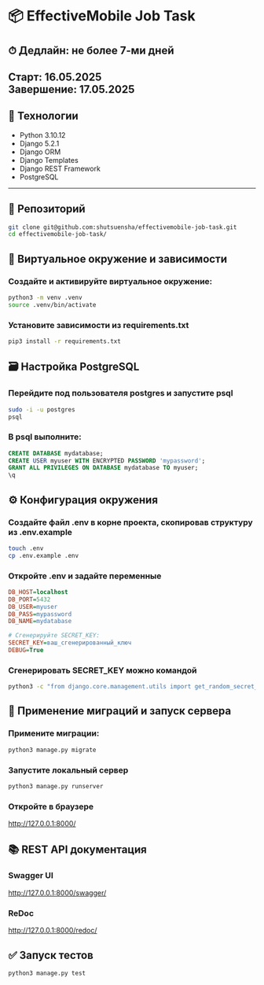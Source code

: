 # 📦 EffectiveMobile Job Task
## ⏱ Дедлайн: не более 7-ми дней  
**Старт:** 16.05.2025  
**Завершение:** 17.05.2025
---

## 🔧 Технологии
- Python 3.10.12  
- Django 5.2.1  
- Django ORM  
- Django Templates  
- Django REST Framework  
- PostgreSQL  

---
## 🔗 Репозиторий
```bash
git clone git@github.com:shutsuensha/effectivemobile-job-task.git
cd effectivemobile-job-task/
```

## 🐍 Виртуальное окружение и зависимости
### Создайте и активируйте виртуальное окружение:
```bash
python3 -m venv .venv
source .venv/bin/activate
```
### Установите зависимости из requirements.txt
```bash
pip3 install -r requirements.txt
```

## 🗃 Настройка PostgreSQL
### Перейдите под пользователя postgres и запустите psql
```bash
sudo -i -u postgres
psql
```
### В psql выполните:
```sql
CREATE DATABASE mydatabase;
CREATE USER myuser WITH ENCRYPTED PASSWORD 'mypassword';
GRANT ALL PRIVILEGES ON DATABASE mydatabase TO myuser;
\q
```

## ⚙️ Конфигурация окружения
### Создайте файл .env в корне проекта, скопировав структуру из .env.example
```bash
touch .env
cp .env.example .env
```

### Откройте .env и задайте переменные
```ini
DB_HOST=localhost
DB_PORT=5432
DB_USER=myuser
DB_PASS=mypassword
DB_NAME=mydatabase

# Сгенерируйте SECRET_KEY:
SECRET_KEY=ваш_сгенерированный_ключ
DEBUG=True
```
### Сгенерировать SECRET_KEY можно командой
```bash
python3 -c "from django.core.management.utils import get_random_secret_key; print(get_random_secret_key())"
```

## 🚀 Применение миграций и запуск сервера
### Примените миграции:
```bash
python3 manage.py migrate
```
### Запустите локальный сервер
```bash
python3 manage.py runserver
```
### Откройте в браузере
http://127.0.0.1:8000/

## 📚 REST API документация
### Swagger UI
http://127.0.0.1:8000/swagger/
### ReDoc
http://127.0.0.1:8000/redoc/

## ✅ Запуск тестов
```bash
python3 manage.py test
```

